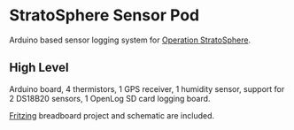 StratoSphere Sensor Pod
=============

Arduino based sensor logging system for [Operation StratoSphere](http://robotrising.org).

High Level
-------

Arduino board, 4 thermistors, 1 GPS receiver, 1 humidity sensor, support for 2 DS18B20 sensors, 1 OpenLog SD card logging board.

[Fritzing](http://fritzing.org/) breadboard project and schematic are included.